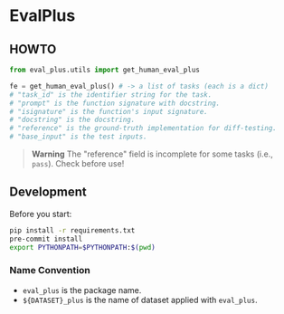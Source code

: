 # EvalPlus

## HOWTO

```python
from eval_plus.utils import get_human_eval_plus

fe = get_human_eval_plus() # -> a list of tasks (each is a dict)
# "task_id" is the identifier string for the task.
# "prompt" is the function signature with docstring.
# "isignature" is the function's input signature.
# "docstring" is the docstring.
# "reference" is the ground-truth implementation for diff-testing.
# "base_input" is the test inputs.
```

> **Warning**
> The "reference" field is incomplete for some tasks (i.e., `    pass`). Check before use!

## Development

Before you start:

```bash
pip install -r requirements.txt
pre-commit install
export PYTHONPATH=$PYTHONPATH:$(pwd)
```

### Name Convention

- `eval_plus` is the package name.
- `${DATASET}_plus` is the name of dataset applied with `eval_plus`.

